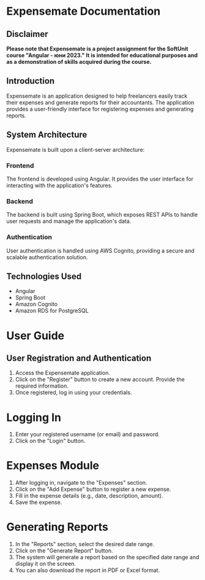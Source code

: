 # Expensemate Documentation

## Disclaimer

**Please note that Expensemate is a project assignment for the SoftUnit course "Angular - юни 2023." It is intended for educational purposes and as a demonstration of skills acquired during the course.**


## Introduction
Expensemate is an application designed to help freelancers easily track their expenses and generate reports for their accountants. The application provides a user-friendly interface for registering expenses and generating reports.

## System Architecture
Expensemate is built upon a client-server architecture:

### Frontend
The frontend is developed using Angular. It provides the user interface for interacting with the application's features.
### Backend
The backend is built using Spring Boot, which exposes REST APIs to handle user requests and manage the application's data.
### Authentication
User authentication is handled using AWS Cognito, providing a secure and scalable authentication solution.

## Technologies Used
- Angular
- Spring Boot
- Amazon Cognito
- Amazon RDS for PostgreSQL


# User Guide

## User Registration and Authentication
1. Access the Expensemate application.
2. Click on the "Register" button to create a new account. Provide the required information.
3. Once registered, log in using your credentials.

# Logging In
1. Enter your registered username (or email) and password.
2. Click on the "Login" button.

# Expenses Module
1. After logging in, navigate to the "Expenses" section.
2. Click on the "Add Expense" button to register a new expense.
3. Fill in the expense details (e.g., date, description, amount).
4. Save the expense.

# Generating Reports
1. In the "Reports" section, select the desired date range.
2. Click on the "Generate Report" button.
3. The system will generate a report based on the specified date range and display it on the screen.
4. You can also download the report in PDF or Excel format.

